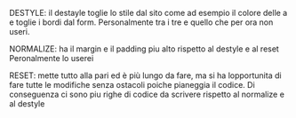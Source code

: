 DESTYLE: il destayle toglie lo stile dal sito come ad esempio il colore delle a e toglie i bordi dal form.
Personalmente tra i tre e quello che per ora non useri.

NORMALIZE: ha il margin e il padding piu alto rispetto al destyle e al reset
Peronalmente lo userei



RESET: mette tutto alla pari ed è più lungo da fare, ma si ha lopportunita di fare tutte le modifiche senza ostacoli poiche pianeggia il codice.
Di conseguenza ci sono piu righe di codice da scrivere rispetto al normalize e al destyle


